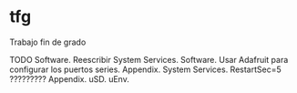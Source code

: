 # tfg
Trabajo fin de grado

TODO
	Software. Reescribir System Services.
	Software. Usar Adafruit para configurar los puertos series.
	Appendix. System Services. RestartSec=5 ?????????
	Appendix. uSD. uEnv.

